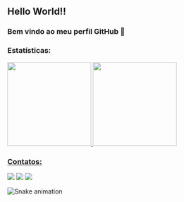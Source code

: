 ## Hello World!!
### Bem vindo ao meu perfil GitHub 👋

### Estatísticas:

<div>
  <a href="https://github.com/abner-bernal">
  <img height="190em" src="http://github-readme-streak-stats.herokuapp.com?user=abner-bernal&hide_border=true&locale=pt-br&date_format=j%2Fn%5B%2FY%5D&fire=E4405F&background=1F252D&stroke=808080&ring=FF8BA1&currStreakNum=FFFFFF&currStreakLabel=FFFFFF&sideNums=FFFFFF&sideLabels=FFFFFF&dates=AAAAAA"/>
  <img height="190em" src="https://github-readme-stats.vercel.app/api/top-langs/?username=abner-bernal&layout=compact&langs_count=7&hide_border=true&bg_color=1F252DFF&title_color=fff&text_color=fff&locale=pt-br"/>
</div>
  
### Contatos:

<div>
  <a href="https://www.linkedin.com/in/abner-bernal/" target="_blank"><img src="https://img.shields.io/badge/-LinkedIn-%230077B5?style=for-the-badge&logo=linkedin&logoColor=white" target="_blank"></a>
  <a href="https://www.instagram.com/abnerbernall/" target="_blank"><img src="https://img.shields.io/badge/-Instagram-%23E4405F?style=for-the-badge&logo=instagram&logoColor=white" target="_blank"></a>
  <a href="mailto:abner_bernal@outlook.com"><img src="https://img.shields.io/badge/Microsoft_Outlook-0078D4?style=for-the-badge&logo=microsoft-outlook&logoColor=white"></a>
</div>
  
![Snake animation](https://github.com/abner-bernal/abner-bernal/blob/output/github-contribution-grid-snake.svg)

<!--
**abner-bernal/abner-bernal** is a ✨ _special_ ✨ repository because its `README.md` (this file) appears on your GitHub profile.

Here are some ideas to get you started:

- 🔭 I’m currently working on ...
- 🌱 I’m currently learning ...
- 👯 I’m looking to collaborate on ...
- 🤔 I’m looking for help with ...
- 💬 Ask me about ...
- 📫 How to reach me: ...
- 😄 Pronouns: ...
- ⚡ Fun fact: ...
-->
